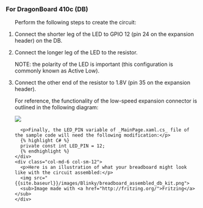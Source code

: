 <h3>For DragonBoard 410c (DB)</h3>



<ol class="setup-content-list">
  <div class="row">
    <p>Perform the following steps to create the circuit: </p>
    <div class="col-md-6 col-sm-12">
      <li>Connect the shorter leg of the LED to GPIO 12 (pin 24 on the expansion header) on the DB.</li>
      <li>
        <p>Connect the longer leg of the LED to the resistor.</p>
        <p>NOTE: the polarity of the LED is important (this configuration is commonly known as Active Low).</p>
      </li>
      <li>Connect the other end of the resistor to 1.8V (pin 35 on the expansion header).</li>
    </div>
    <div class="col-md-6 col-sm-12">
      <p>For reference, the functionality of the low-speed expansion connector is outlined in the following diagram:</p>
      <img src="{{site.baseurl}}/images/PinMappings/DB_Pinout.png">
    </div>
  </div>
  <div class="row">
    <div class="col-md-6 col-sm-12">

      <p>Finally, the LED_PIN variable of _MainPage.xaml.cs_ file of the sample code will need the following modification:</p>
      {% highlight C# %}
      private const int LED_PIN = 12;
      {% endhighlight %}
    </div>
    <div class="col-md-6 col-sm-12">
      <p>Here is an illustration of what your breadboard might look like with the circuit assembled:</p>
      <img src="{{site.baseurl}}/images/Blinky/breadboard_assembled_db_kit.png">
      <sub>Image made with <a href="http://fritzing.org/">Fritzing</a></sub>
    </div>
  </div>
</ol>